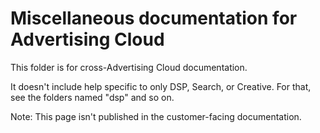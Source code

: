 # Miscellaneous documentation for Advertising Cloud

This folder is for cross-Advertising Cloud documentation.

It doesn't include help specific to only DSP, Search, or Creative. For that, see the folders named "dsp" and so on.

Note: This page isn't published in the customer-facing documentation.

